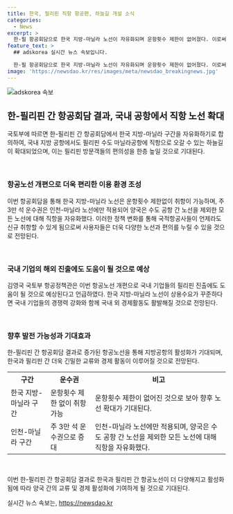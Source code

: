 ```yaml
---
title: 한국, 필리핀 직항 항공편, 하늘길 개설 소식
categories:
  - News
excerpt: >
  한-필 항공회담으로 한국 지방-마닐라 노선이 자유화되며 운항횟수 제한이 없어졌다. 이로써 필리핀 방문객들의 편의성이 높아지며, 국내 기업의 필리핀 진출도 기대된다. 국토교통부는 지난 3일부터 4일까지 개최된 회담에서 이에 합의했다고 밝혔다. 국내 지방 공항에서도 직항으로 마닐라에 오가는 하늘길이 열린 것으로, 지방공항 활성화와 항공교통이용자의 편의성이 증진될 것으로 전망된다.
feature_text: >
  ## adskorea 실시간 뉴스 속보입니다.

  한-필 항공회담으로 한국 지방-마닐라 노선이 자유화되며 운항횟수 제한이 없어졌다. 이로써 필리핀 방문객들의 편의성이 높아지며, 국내 기업의 필리핀 진출도 기대된다. 국토교통부는 지난 3일부터 4일까지 개최된 회담에서 이에 합의했다고 밝혔다. 국내 지방 공항에서도 직항으로 마닐라에 오가는 하늘길이 열린 것으로, 지방공항 활성화와 항공교통이용자의 편의성이 증진될 것으로 전망된다.
image: 'https://newsdao.kr/res/images/meta/newsdao_breakingnews.jpg'
---
```


<p><img src="https://newsdao.kr/res/images/meta/newsdao_breakingnews.jpg" alt="adskorea 속보" /></p>

<h2 data-ke-size="size26">한-필리핀 간 항공회담 결과, 국내 공항에서 직항 노선 확대</h2>

<p>국토부에 따르면 한-필리핀 간 항공회담에서 한국 지방-마닐라 구간을 자유화하기로 합의하여, 국내 지방 공항에서도 필리핀 수도 마닐라공항에 직항으로 오갈 수 있는 하늘길이 확대되었으며, 이는 필리핀 방문객들의 편의성을 한층 높일 것으로 기대된다.</p>

<p data-ke-size="size16">&nbsp;</p>

<h3>항공노선 개편으로 더욱 편리한 이용 환경 조성</h3>

<p>이번 항공회담을 통해 한국 지방-마닐라 노선은 운항횟수 제한없이 취항이 가능하며, 주 3만 석 운수권은 인천-마닐라 노선에만 적용되어 양국은 수도 공항 간 노선을 제외한 모든 노선에 대해 직항을 자유화했다.
이러한 정책 변화를 통해 국적항공사들이 언제라도 신규 취항할 수 있게 됨으로써 사용자들은 더욱 다양한 노선과 편의를 누릴 수 있을 것으로 전망된다.</p>

<p data-ke-size="size16">&nbsp;</p>

<h3>국내 기업의 해외 진출에도 도움이 될 것으로 예상</h3>

<p>김영국 국토부 항공정책관은 이번 항공노선 개편으로 국내 기업들의 필리핀 진출에도 도움이 될 것으로 예상된다고 언급하였다. 한국 지방-마닐라 노선이 상용수요가 꾸준하다면 국내 기업들의 경쟁력 강화와 함께 국내 외 경제활동도 활발해질 것으로 전망된다.</p>

<p data-ke-size="size16">&nbsp;</p>

<h3>향후 발전 가능성과 기대효과</h3>

<p>한-필리핀 간 항공회담 결과로 증가된 항공노선을 통해 지방공항의 활성화가 기대되며, 한국과 필리핀 간 더욱 긴밀한 교류와 경제 활동이 이루어질 것으로 전망된다.</p>

<table>
    <tr>
        <th>구간</th>
        <th>운수권</th>
        <th>비고</th>
    </tr>
    <tr>
        <td>한국 지방-마닐라 구간</td>
        <td>운항횟수 제한 없이 취항 가능</td>
        <td>운항횟수 제한이 없어진 것으로 보아 향후 노선 확대가 기대된다.</td>
    </tr>
    <tr>
        <td>인천-마닐라 구간</td>
        <td>주 3만 석 운수권으로 증대</td>
        <td>인천-마닐라 노선에만 적용되며, 양국은 수도 공항 간 노선을 제외한 모든 노선에 대해 직항을 자유화했다.</td>
    </tr>
</table>

<p data-ke-size="size16">&nbsp;</p>

<p>이번 한-필리핀 간 항공회담 결과로 한국과 필리핀 간 항공노선이 더 다양해지고 활성화됨에 따라 양국 간의 교류 및 경제 활성화에 기여하게 될 것으로 기대된다.</p>
실시간 뉴스 속보는, <a href="https://newsdao.kr" rel="dofollow">https://newsdao.kr</a>


